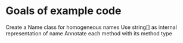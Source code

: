# Goals of example code

Create a Name class for homogeneous names
Use string[] as internal representation of name
Annotate each method with its method type
